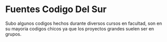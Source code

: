 # Fuentes Codigo Del Sur

Subo algunos codigos hechos durante diversos cursos en facultad, 
son en su mayoria codigos chicos ya que los proyectos grandes suelen ser en grupos.